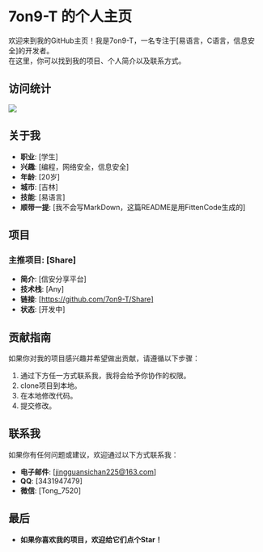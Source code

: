 # 7on9-T 的个人主页

欢迎来到我的GitHub主页！我是7on9-T，一名专注于[易语言，C语言，信息安全]的开发者。  
在这里，你可以找到我的项目、个人简介以及联系方式。  
  
## 访问统计 

<img src="https://komarev.com/ghpvc/?username=7on9-T&abbreviated=true" />

## 关于我

- **职业**: [学生]
- **兴趣**: [编程，网络安全，信息安全]
- **年龄**: [20岁]
- **城市**: [吉林]
- **技能**: [易语言]
- **顺带一提**: [我不会写MarkDown，这篇README是用FittenCode生成的]



## 项目

### 主推项目: [Share]
- **简介**: [信安分享平台]
- **技术栈**: [Any]
- **链接**: [https://github.com/7on9-T/Share]
- **状态**: [开发中]

## 贡献指南

如果你对我的项目感兴趣并希望做出贡献，请遵循以下步骤：
1. 通过下方任一方式联系我，我将会给予你协作的权限。
2. clone项目到本地。
3. 在本地修改代码。
4. 提交修改。

## 联系我

如果你有任何问题或建议，欢迎通过以下方式联系我：
- **电子邮件**: [jingguansichan225@163.com]
- **QQ**: [3431947479]
- **微信**: [Tong_7520]

## 最后

- **如果你喜欢我的项目，欢迎给它们点个Star！**